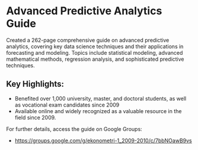 # Advanced Predictive Analytics Guide

Created a 262-page comprehensive guide on advanced predictive analytics, covering key data science techniques and their applications in forecasting and modeling. Topics include statistical modeling, advanced mathematical methods, regression analysis, and sophisticated predictive techniques.

## Key Highlights:

- Benefited over 1,000 university, master, and doctoral students, as well as vocational exam candidates since 2009
- Available online and widely recognized as a valuable resource in the field since 2009.

For further details, access the guide on Google Groups:
- https://groups.google.com/g/ekonometri-1_2009-2010/c/7bbNOawB9vs

